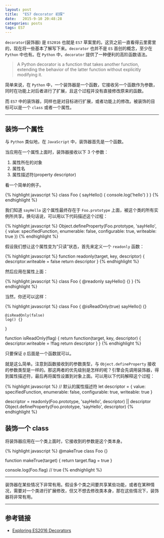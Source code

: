 ```yaml
---
layout: post
title:  "ES7 decorator 初探"
date:   2015-9-10 20:48:28
categories: posts
tags: ES7
---
```

`decorator`(装饰器) 是 `ES2016` 也就是 `ES7` 草案里的。这货之前一直看得云里雾里的，现在将一些基本了解写下来。`decorator` 也并不是 `ES` 首创的概念，至少在 `Python` 中也有。在 `Python` 中，`decorator` 提供了一种便利的高阶函数语法。<!-- more -->

> A Python decorator is a function that takes another function, extending the behavior of the latter function without explicitly modifying it.

简单来说，在 `Python` 中，一个装饰器是一个函数，它接收另一个函数作为参数，同时在功能上对后者进行了扩展，且这个过程并没有直接修改原来的函数。

而 `ES7` 中的装饰器，同样也是对目标进行扩展，或者功能上的修改。被装饰的目标可以是一个 `class` 或者一个属性。

---

## 装饰一个属性

与 `Python` 类似地，在 `JavaScript` 中，装饰器首先是一个函数。

当应用在一个属性上面时，装饰器接收以下 3 个参数：

1. 属性所在的对象
2. 属性名
3. 属性描述符(property descriptor)

看一个简单的例子。

{% highlight javascript %}
class Foo {
    sayHello() {
        console.log('hello')
    }
}
{% endhighlight %}

我们知道 `sayHello` 这个属性最终存在于 `Foo.prototype` 上面，被这个类的所有实例所共享。换句话说，可以用以下代码描述这个过程：

{% highlight javascript %}
Object.defineProperty(Foo.prototype, 'sayHello', {
    value: specifiedFunction,
    enumerable: false,
    configurable: true,
    writeable: true
})
{% endhighlight %}

假设我们想让这个属性变为“只读”状态，首先来定义一个 `readonly` 函数：

{% highlight javascript %}
function readonly(target, key, descriptor) {
    descriptor.writeable = false
    return descriptor
}
{% endhighlight %}

然后应用在属性上面：

{% highlight javascript %}
class Foo {
    @readonly
    sayHello() {}
}
{% endhighlight %}

当然，你还可以这样：

{% highlight javascript %}
class Foo {
    @isReadOnly(true)
    sayHello() {}

    @isReadOnly(false)
    log() {}
}

function isReadOnly(flag) {
    return function(target, key, descriptor) {
        descriptor.writeable = !flag
        return descriptor
    }
}
{% endhighlight %}

只要保证 `@` 后面是一个函数就可以。

就是这么简单。注意到函数接收到的参数类型，与 `Object.defineProperty` 接收的参数类型是一样的。那这两者的优先级别是怎样的呢？引擎会先调用装饰器，得到属性描述符，最后再将属性设置到对象上面。可以用以下代码解释这个过程：

{% highlight javascript %}
// 默认的属性描述符
let descriptor = {
    value: specifiedFunction,
    enumerable: false,
    configurable: true,
    writeable: true
}

descriptor = readonly(Foo.prototype, 'sayHello', descriptor) || descriptor
Object.defineProperty(Foo.prototype, 'sayHello', descriptor)
{% endhighlight %}

## 装饰一个 class

将装饰器应用在一个类上面时，它接收到的参数是这个类本身。

{% highlight javascript %}
@makeTrue
class Foo {}

function makeTrue(target) {
    return target.flag = true
}

console.log(Foo.flag) // true
{% endhighlight %}

---

装饰器在某些情况下非常有用。假设多个类之间要共享某些功能，或者在某种情况，需要对一个类进行扩展修改，但又不想去修改类本身，那在这些情况下，装饰器将非常有用。

---

## 参考链接

* [Exploring ES2016 Decorators][link]

[link]: https://medium.com/google-developers/exploring-es7-decorators-76ecb65fb841#.gt7fk1n4y
